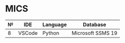 # MICS

| № |      IDE     | Language |      Database      |
|---|--------------|----------|--------------------|
| 8 |    VSCode    |  Python  | Microsoft SSMS 19  |
